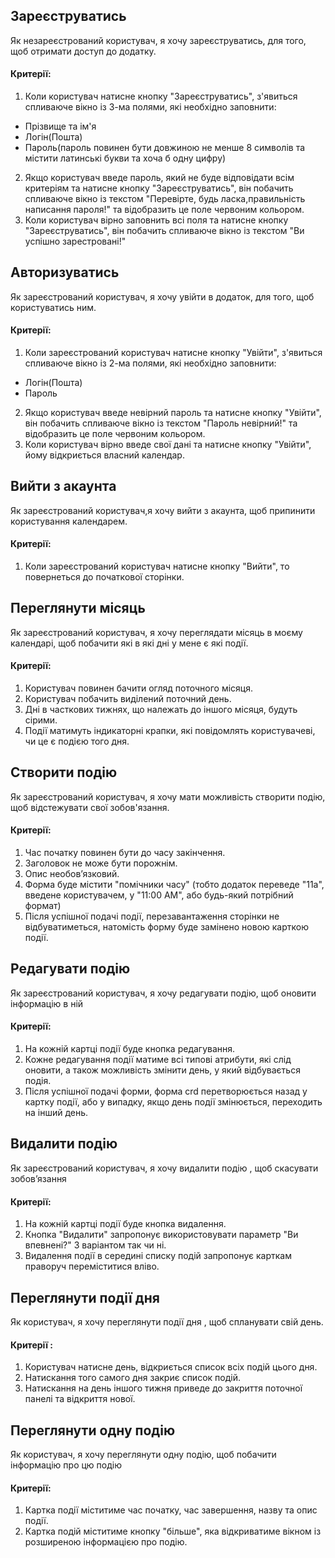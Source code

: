 ## Зареєструватись
Як незареєстрований користувач, я хочу зареєструватись, для того, щоб отримати доступ до додатку.
#### Критерії:
1. Коли користувач натисне кнопку "Зареєструватись", з'явиться спливаюче вікно із 3-ма полями, які необхідно заповнити:
- Прізвище та ім'я
- Логін(Пошта)
- Пароль(пароль повинен бути довжиною не менше 8 символів та містити латинські букви та хоча б одну цифру)
2. Якщо користувач введе пароль, який не буде відповідати всім критеріям та натисне кнопку "Зареєструватись", він побачить спливаюче вікно із текстом "Перевірте, будь ласка,правильність написання пароля!" та відобразить це поле червоним кольором.
3. Коли користувач вірно заповнить всі поля та натисне кнопку "Зареєструватись", він побачить спливаюче вікно із текстом "Ви успішно зарестровані!" 

## Авторизуватись
Як зареєстрований користувач, я хочу увійти в додаток, для того, щоб користуватись ним.
#### Критерії:
1. Коли зареєстрований користувач натисне кнопку "Увійти", з'явиться спливаюче вікно із 2-ма полями, які необхідно заповнити:
- Логін(Пошта)
- Пароль
2. Якщо користувач введе невірний пароль та натисне кнопку "Увійти", він побачить спливаюче вікно із текстом "Пароль невірний!" та відобразить це поле червоним кольором.
3. Коли користувач вірно введе свої дані та натисне кнопку "Увійти", йому відкриється власний календар.
## Вийти з акаунта
Як зареєстрований користувач,я хочу вийти з акаунта, щоб припинити користування календарем. 
#### Критерії:
1.  Коли зареєстрований користувач натисне кнопку "Вийти", то повернеться до початкової сторінки.

## Переглянути місяць
Як зареєстрований користувач, я хочу переглядати місяць в моєму календарі, щоб побачити які в які дні у мене є які події.
#### Критерії:
1. Користувач повинен бачити огляд поточного місяця.
2. Користувач побачить виділений поточний день.
3. Дні в часткових тижнях, що належать до іншого місяця, будуть сірими.
4. Події матимуть індикаторні крапки, які повідомлять користувачеві, чи це є подією того дня.

## Створити подію
Як зареєстрований користувач, я хочу мати можливість створити подію, щоб відстежувати свої зобов'язання.
#### Критерії:
1. Час початку повинен бути до часу закінчення. 
2. Заголовок не може бути порожнім. 
3. Опис необов’язковий.
4. Форма буде містити "помічники часу" (тобто додаток переведе "11a", введене користувачем, у "11:00 AM", або будь-який потрібний формат)
5. Після успішної подачі події, перезавантаження сторінки не відбуватиметься, натомість форму буде замінено новою карткою події.

## Редагувати подію
Як зареєстрований користувач, я хочу редагувати подію, щоб оновити інформацію в ній
#### Критерії:
1. На кожній картці події буде кнопка редагування. 
2. Кожне редагування події матиме всі типові атрибути, які слід оновити, а також можливість змінити день, у який відбувається подія. 
3. Після успішної подачі форми, форма crd перетворюється назад у картку події, або у випадку, якщо день події змінюється, переходить на інший день.

## Видалити подію
Як зареєстрований користувач, я хочу видалити подію , щоб скасувати зобов’язання
#### Критерії:
1. На кожній картці події буде кнопка видалення.
2. Кнопка "Видалити" запропонує використовувати параметр "Ви впевнені?" З варіантом так чи ні.
3. Видалення події в середині списку подій запропонує карткам праворуч переміститися вліво.

## Переглянути події дня
Як користувач, я хочу переглянути події дня , щоб  спланувати свій день.
#### Критерії :
1. Користувач натисне день, відкриється список всіх подій цього дня.
2. Натискання того самого дня закриє список подій.
3. Натискання на день іншого тижня приведе до закриття поточної панелі та відкриття нової.

## Переглянути одну подію
Як користувач, я хочу переглянути одну подію, щоб побачити інформацію про цю подію
#### Критерії:
1. Картка події міститиме час початку, час завершення, назву та опис події. 
2. Картка подій міститиме кнопку "більше", яка відкриватиме вікном із розширеною інформацією про подію.
